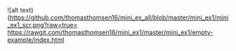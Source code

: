 ![alt text)(https://github.com/thomasthomsen16/mini_ex_all/blob/master/mini_ex1/mini_ex1_scr.png?raw=true=
https://rawgit.com/thomasthomsen16/mini_ex1/master/mini_ex1/empty-example/index.html
